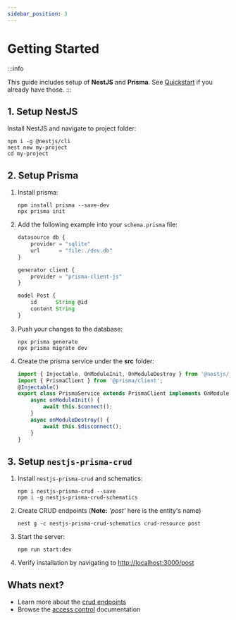 ```yaml
---
sidebar_position: 3
---
```


# Getting Started

:::info

This guide includes setup of **NestJS** and **Prisma**. See [Quickstart](./quickstart) if you already have those.
:::

## 1. Setup NestJS

Install NestJS and navigate to project folder:

```
npm i -g @nestjs/cli
nest new my-project
cd my-project
```

## 2. Setup Prisma

1. Install prisma:

    ```
    npm install prisma --save-dev
    npx prisma init
    ```

2. Add the following example into your `schema.prisma` file:

    ```js title=schema.prisma
    datasource db {
        provider = "sqlite"
        url      = "file:./dev.db"
    }

    generator client {
        provider = "prisma-client-js"
    }

    model Post {
        id      String @id
        content String
    }
    ```

3. Push your changes to the database:

    ```
    npx prisma generate
    npx prisma migrate dev
    ```

4. Create the prisma service under the **src** folder:

    ```ts title=my-project/src/prisma.service.ts
    import { Injectable, OnModuleInit, OnModuleDestroy } from '@nestjs/common';
    import { PrismaClient } from '@prisma/client';
    @Injectable()
    export class PrismaService extends PrismaClient implements OnModuleInit, OnModuleDestroy {
        async onModuleInit() {
            await this.$connect();
        }
        async onModuleDestroy() {
            await this.$disconnect();
        }
    }
    ```

## 3. Setup `nestjs-prisma-crud`

1. Install `nestjs-prisma-crud` and schematics:

    ```
    npm i nestjs-prisma-crud --save
    npm i -g nestjs-prisma-crud-schematics
    ```

2. Create CRUD endpoints (**Note:** _'post'_ here is the entity's name)

    ```
    nest g -c nestjs-prisma-crud-schematics crud-resource post
    ```

3. Start the server:

    ```
    npm run start:dev
    ```

4. Verify installation by navigating to [http://localhost:3000/post](http://localhost:3000/post)

## Whats next?

-   Learn more about the [crud endpoints](./crud-endpoints)
-   Browse the [access control](./access-control-module/overview) documentation
